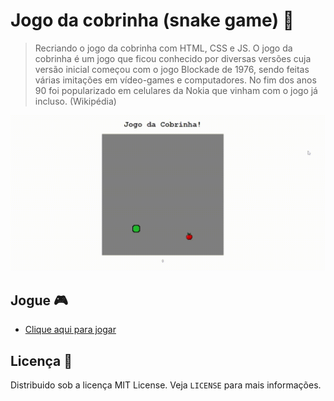 # Jogo da cobrinha (snake game) 🐍

> Recriando o jogo da cobrinha com HTML, CSS e JS.
O jogo da cobrinha é um jogo que ficou conhecido por diversas versões cuja versão inicial começou com o jogo Blockade de 1976, sendo feitas várias imitações em vídeo-games e computadores. No fim dos anos 90 foi popularizado em celulares da Nokia que vinham com o jogo já incluso. (Wikipédia)

![jogo da cobrinha](preview.gif)

## Jogue 🎮

* [Clique aqui para jogar](https://jogodacobrinha-dio.netlify.app/)


## Licença 📄
Distribuido sob a licença MIT License. Veja `LICENSE` para mais informações.

